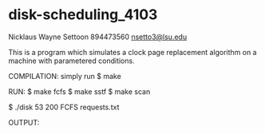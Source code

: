 # disk-scheduling_4103
Nicklaus Wayne Settoon 894473560 nsetto3@lsu.edu

This is a program which simulates a clock page replacement algorithm on a machine with parametered conditions.

COMPILATION:
simply run $ make

RUN:
$ make fcfs
$ make sstf
$ make scan

$ ./disk 53 200 FCFS requests.txt

OUTPUT:
